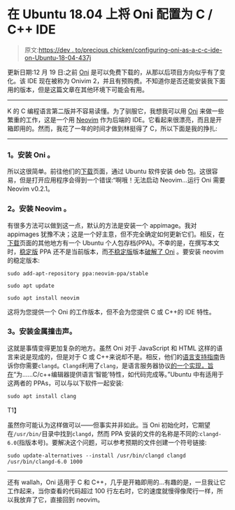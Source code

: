 # 在 Ubuntu 18.04 上将 Oni 配置为 C / C++ IDE

> 原文:[https://dev . to/precious chicken/configuring-oni-as-a-c-c-ide-on-Ubuntu-18-04-437j](https://dev.to/preciouschicken/configuring-oni-as-a-c-c-ide-on-ubuntu-18-04-437j)

更新日期:12 月 19 日:之前 [Oni](https://www.onivim.io/) 是可以免费下载的，从那以后项目方向似乎有了变化。该 IDE 现在被称为 Onivim 2，并且有预购费。不知道你是否还能安装我下面用的版本，但是这篇文章在其他环境下可能会有用。

* * *

K 的 C 编程语言第二版并不容易读懂。为了驯服它，我想我可以用 [Oni](https://www.onivim.io/) 来做一些繁重的工作，这是一个用 [Neovim](https://neovim.io/) 作为后端的 IDE。它看起来很漂亮，而且是开箱即用的。然而，我花了一年的时间才做到林挺得了 C，所以下面是我的挣扎:

* * *

### 1。**安装 Oni** 。

所以这很简单。前往他们的[下载](https://www.onivim.io/Download)页面，通过 Ubuntu 软件安装 deb 包。这很容易，但是打开应用程序会得到一个错误:“啊哦！无法启动 Neovim…运行 Oni 需要 Neovim v0.2.1。

### 2。**安装 Neovim** 。

有很多方法可以做到这一点，默认的方法是安装一个 appimage。我对 appimages 犹豫不决；这是一个好主意，但不完全确定如何更新它们。相反，在[下载](https://github.com/neovim/neovim/wiki/Installing-Neovim)页面的其他地方有一个 Ubuntu 个人包存档(PPA)。不幸的是，在撰写本文时，[稳定版](https://launchpad.net/~neovim-ppa/+archive/ubuntu/stable) PPA 还不是当前版本，而[不稳定版](https://launchpad.net/~neovim-ppa/+archive/ubuntu/unstable)版本[破解了 Oni](https://github.com/onivim/oni/issues/2580) 。要安装 neovim 的稳定版本:

`sudo add-apt-repository ppa:neovim-ppa/stable`

`sudo apt update`

`sudo apt install neovim`

这将为您提供一个 Oni 的工作版本，但不会为您提供 C 或 C++的 IDE 特性。

### 3。**安装金属撞击声**。

这就是事情变得更加复杂的地方。虽然 Oni 对于 JavaScript 和 HTML 这样的语言来说是现成的，但是对于 C 或 C++来说却不是。相反，他们的[语言支持指南](http://github.com/onivim/oni/wiki/Language-support#cc)告诉你你需要`clangd`。`Clangd`利用了`clang`，是语言服务器协议[的一个实现，旨在](http://clang.llvm.org/extra/clangd.html)“为……C/c++编辑器提供语言‘智能’特性，如代码完成等。”Ubuntu 中有适用于这两者的 PPAs，可以与以下软件一起安装:

`sudo apt install clang`

T1】

虽然你可能认为这样做可以——但事实并非如此。当 Oni 初始化时，它期望在`/usr/bin/`目录中找到`clangd`，然而 PPA 安装的文件的名称是不同的:`clangd-6.0`(指版本号)。要解决这个问题，可以参考预期的文件创建一个符号链接:

`sudo update-alternatives --install /usr/bin/clangd clangd /usr/bin/clangd-6.0 1000`

* * *

还有 wallah，Oni 适用于 C 和 C++，几乎是开箱即用的…有趣的是，一旦我让它工作起来，当你查看的代码超过 100 行左右时，它的速度就慢得像爬行一样，所以我放弃了它，直接回到 neovim。